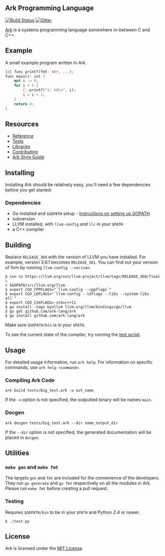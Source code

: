 ## Ark Programming Language
[![Build Status](https://travis-ci.org/ark-lang/ark.png?branch=master)][1]
[![Gitter](https://badges.gitter.im/Join%20Chat.svg)](https://gitter.im/ark-lang/ark?utm_source=badge&utm_medium=badge&utm_campaign=pr-badge)

[Ark](//www.ark-lang.org) is a systems programming language somewhere in-between C and C++.

## Example
A small example program written in Ark.

```rust
[c] func printf(fmt: str, ...);
func main(): int {
    mut i := 0;
    for i < 5 {
        C::printf("i: %d\n", i);
        i = i + 1;
    }
    return 0;
}
```

## Resources
* [Reference](https://github.com/ark-lang/ark-docs/blob/master/REFERENCE.md)
* [Tests](/tests/)
* [Libraries](/lib/)
* [Contributing](/CONTRIBUTING.md)
* [Ark Style Guide](https://github.com/ark-lang/ark-docs/blob/master/STYLEGUIDE.md)

## Installing
Installing Ark should be relatively easy, you'll need a few dependencies before
you get started:

### Dependencies
* Go installed and `$GOPATH` setup - [Instructions on setting up GOPATH](https://golang.org/doc/code.html#GOPATH)
* subversion
* LLVM installed, with `llvm-config` and `llc` in your `$PATH`
* a C++ compiler

## Building
Replace `RELEASE_360` with the version of LLVM you have installed. For example, version 3.6.1 becomes `RELEASE_361`. You can find out your version of llvm by running `llvm-config --version`.

    $ svn co https://llvm.org/svn/llvm-project/llvm/tags/RELEASE_360/final \
    > $GOPATH/src/llvm.org/llvm
    $ export CGO_CPPFLAGS="`llvm-config --cppflags`"
    $ export CGO_LDFLAGS="`llvm-config --ldflags --libs --system-libs all`"
    $ export CGO_CXXFLAGS=-std=c++11
    $ go install -tags byollvm llvm.org/llvm/bindings/go/llvm
    $ go get github.com/ark-lang/ark
    $ go install github.com/ark-lang/ark

Make sure `$GOPATH/bin` is in your `$PATH`.

To see the current state of the compiler, try running the [test script](#testing).

## Usage
For detailed usage information, run `ark help`. For information on specific commands, use `ark help <command>`.

### Compiling Ark Code
```
ark build tests/big_test.ark -o out_name
```
If the `-o` option is not specified, the outputted binary will be names `main`.

### Docgen
```
ark docgen tests/big_test.ark --dir some_output_dir
```
If the `--dir` option is not specified, the generated documentation will be placed in `docgen`.

## Utilities
### `make gen` and `make fmt`
The targets `gen` and `fmt` are included for the convenience of the developers. They run `go generate` and `go fmt` respectively on all the modules in Ark. Please run `make fmt` before creating a pull request.

### Testing
Requires `$GOPATH/bin` to be in your `$PATH` and Python 2.4 or newer.

    $ ./test.py

## License
Ark is licensed under the [MIT License](/LICENSE).

[1]: https://travis-ci.org/ark-lang/ark "Build Status"
